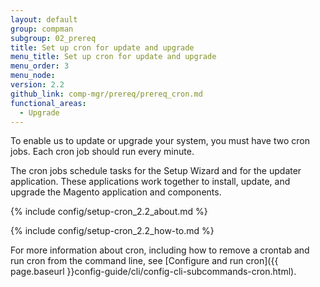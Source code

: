 ```yaml
---
layout: default
group: compman
subgroup: 02_prereq
title: Set up cron for update and upgrade
menu_title: Set up cron for update and upgrade
menu_order: 3
menu_node:
version: 2.2
github_link: comp-mgr/prereq/prereq_cron.md
functional_areas:
  - Upgrade
---
```


To enable us to update or upgrade your system, you must have two cron jobs. Each cron job should run every minute.

The cron jobs schedule tasks for the Setup Wizard and for the updater application. These applications work together to install, update, and upgrade the Magento application and components.

{% include config/setup-cron_2.2_about.md %}

{% include config/setup-cron_2.2_how-to.md %}

For more information about cron, including how to remove a crontab and run cron from the command line, see [Configure and run cron]({{ page.baseurl }}config-guide/cli/config-cli-subcommands-cron.html).


